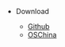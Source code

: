 - Download

  - [Github](https://github.com/baomidou/mybatis-plus)
  - [OSChina](https://gitee.com/baomidou/mybatis-plus.git)
